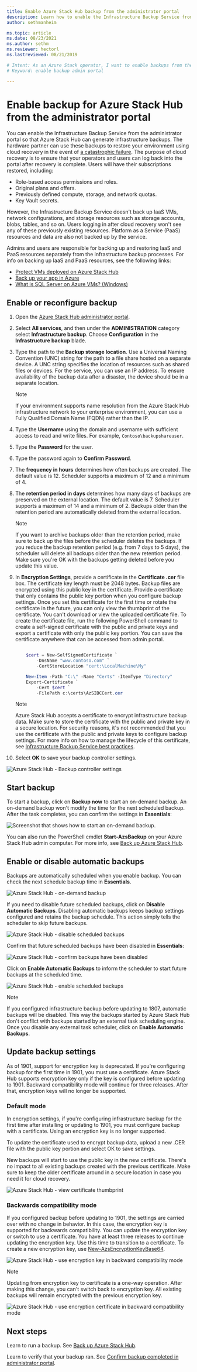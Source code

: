 ```yaml
---
title: Enable Azure Stack Hub backup from the administrator portal 
description: Learn how to enable the Infrastructure Backup Service from the administrator portal so that Azure Stack Hub can be restored if there's a failure.
author: sethmanheim

ms.topic: article
ms.date: 08/23/2021
ms.author: sethm
ms.reviewer: hectorl
ms.lastreviewed: 08/21/2019

# Intent: As an Azure Stack operator, I want to enable backups from the admin portal so Azure Stack can generate infrastructure backups.
# Keyword: enable backup admin portal

---
```


# Enable backup for Azure Stack Hub from the administrator portal

You can enable the Infrastructure Backup Service from the administrator portal so that Azure Stack Hub can generate infrastructure backups. The hardware partner can use these backups to restore your environment using cloud recovery in the event of [a catastrophic failure](./azure-stack-backup-recover-data.md). The purpose of cloud recovery is to ensure that your operators and users can log back into the portal after recovery is complete. Users will have their subscriptions restored, including:

- Role-based access permissions and roles.
- Original plans and offers.
- Previously defined compute, storage, and network quotas.
- Key Vault secrets.

However, the Infrastructure Backup Service doesn't back up IaaS VMs, network configurations, and storage resources such as storage accounts, blobs, tables, and so on. Users logging in after cloud recovery won't see any of these previously existing resources. Platform as a Service (PaaS) resources and data are also not backed up by the service.

Admins and users are responsible for backing up and restoring IaaS and PaaS resources separately from the infrastructure backup processes. For info on backing up IaaS and PaaS resources, see the following links:

- [Protect VMs deployed on Azure Stack Hub](../user/azure-stack-manage-vm-protect.md)
- [Back up your app in Azure](/azure/app-service/manage-backup)
- [What is SQL Server on Azure VMs? (Windows)](/azure/virtual-machines/windows/sql/virtual-machines-windows-sql-server-iaas-overview)


## Enable or reconfigure backup

1. Open the [Azure Stack Hub administrator portal](azure-stack-manage-portals.md).
2. Select **All services**, and then under the **ADMINISTRATION** category select **Infrastructure backup**. Choose **Configuration** in the **Infrastructure backup** blade.
3. Type the path to the **Backup storage location**. Use a Universal Naming Convention (UNC) string for the path to a file share hosted on a separate device. A UNC string specifies the location of resources such as shared files or devices. For the service, you can use an IP address. To ensure availability of the backup data after a disaster, the  device should be in a separate location.

    > [!Note]  
    > If your environment supports name resolution from the Azure Stack Hub infrastructure network to your enterprise environment, you can use a Fully Qualified Domain Name (FQDN) rather than the IP.

4. Type the **Username** using the domain and username with sufficient access to read and write files. For example, `Contoso\backupshareuser`.
5. Type the **Password** for the user.
6. Type the password again to **Confirm Password**.
7. The **frequency in hours** determines how often backups are created. The default value is 12. Scheduler supports a maximum of 12 and a minimum of 4. 
8. The **retention period in days** determines how many days of backups are preserved on the external location. The default value is 7. Scheduler supports a maximum of 14 and a minimum of 2. Backups older than the retention period are automatically deleted from the external location.

    > [!Note]  
    > If you want to archive backups older than the retention period, make sure to back up the files before the scheduler deletes the backups. If you reduce the backup retention period (e.g. from 7 days to 5 days), the scheduler will delete all backups older than the new retention period. Make sure you're OK with the backups getting deleted before you update this value.

9. In **Encryption Settings**, provide a certificate in the **Certificate .cer** file box. The certificate key length must be 2048 bytes. Backup files are encrypted using this public key in the certificate. Provide a certificate that only contains the public key portion when you configure backup settings. Once you set this certificate for the first time or rotate the certificate in the future, you can only view the thumbprint of the certificate. You can't download or view the uploaded certificate file. To create the certificate file, run the following PowerShell command to create a self-signed certificate with the public and private keys and export a certificate with only the public key portion. You can save the certificate anywhere that can be accessed from admin portal.

    ```powershell

        $cert = New-SelfSignedCertificate `
            -DnsName "www.contoso.com" `
            -CertStoreLocation "cert:\LocalMachine\My"

        New-Item -Path "C:\" -Name "Certs" -ItemType "Directory" 
        Export-Certificate `
            -Cert $cert `
            -FilePath c:\certs\AzSIBCCert.cer 
    ```

   > [!Note]
   > Azure Stack Hub accepts a certificate to encrypt infrastructure backup data. Make sure to store the certificate with the public and private key in a secure location. For security reasons, it's not recommended that you use the certificate with the public and private keys to configure backup settings. For more info on how to manage the lifecycle of this certificate, see [Infrastructure Backup Service best practices](azure-stack-backup-best-practices.md).

10. Select **OK** to save your backup controller settings.

![Azure Stack Hub - Backup controller settings](media/azure-stack-backup/backup-controller-settings-certificate.png)


## Start backup
To start a backup, click on **Backup now** to start an on-demand backup. An on-demand backup won't modify the time for the next scheduled backup. After the task completes, you can confirm the settings in **Essentials**:

![Screenshot that shows how to start an on-demand backup.](media/azure-stack-backup/scheduled-backup.png)

You can also run the PowerShell cmdlet **Start-AzsBackup** on your Azure Stack Hub admin computer. For more info, see [Back up Azure Stack Hub](azure-stack-backup-back-up-azure-stack.md).

## Enable or disable automatic backups
Backups are automatically scheduled when you enable backup. You can check the next schedule backup time in **Essentials**. 

![Azure Stack Hub - on-demand backup](media/azure-stack-backup/on-demand-backup.png)

If you need to disable future scheduled backups, click on **Disable Automatic Backups**. Disabling automatic backups keeps backup settings configured and retains the backup schedule. This action simply tells the scheduler to skip future backups.

![Azure Stack Hub - disable scheduled backups](media/azure-stack-backup/disable-auto-backup.png)

Confirm that future scheduled backups have been disabled in **Essentials**:

![Azure Stack Hub - confirm backups have been disabled](media/azure-stack-backup/confirm-disable.png)

Click on **Enable Automatic Backups** to inform the scheduler to start future backups at the scheduled time. 

![Azure Stack Hub - enable scheduled backups](media/azure-stack-backup/enable-auto-backup.png)


> [!Note]  
> If you configured infrastructure backup before updating to 1807, automatic backups will be disabled. This way the backups started by Azure Stack Hub don't conflict with backups started by an external task scheduling engine. Once you disable any external task scheduler, click on **Enable Automatic Backups**.

## Update backup settings
As of 1901, support for encryption key is deprecated. If you're configuring backup for the first time in 1901, you must use a certificate. Azure Stack Hub supports encryption key only if the key is configured before updating to 1901. Backward compatibility mode will continue for three releases. After that, encryption keys will no longer be supported.

### Default mode
In encryption settings, if you're configuring infrastructure backup for the first time after installing or updating to 1901, you must configure backup with a certificate. Using an encryption key is no longer supported.

To update the certificate used to encrypt backup data, upload a new .CER file with the public key portion and select OK to save settings.

New backups will start to use the public key in the new certificate. There's no impact to all existing backups created with the previous certificate. Make sure to keep the older certificate around in a secure location in case you need it for cloud recovery.

![Azure Stack Hub - view certificate thumbprint](media/azure-stack-backup/encryption-settings-thumbprint.png)

### Backwards compatibility mode
If you configured backup before updating to 1901, the settings are carried over with no change in behavior. In this case, the encryption key is supported for backwards compatibility. You can update the encryption key or switch to use a certificate. You have at least three releases to continue updating the encryption key. Use this time to transition to a certificate. To create a new encryption key, use [New-AzsEncryptionKeyBase64](/powershell/module/azs.backup.admin/new-azsencryptionkeybase64).

![Azure Stack Hub - use encryption key in backward compatibility mode](media/azure-stack-backup/encryption-settings-backcompat-encryption-key.png)

> [!Note]  
> Updating from encryption key to certificate is a one-way operation. After making this change, you can't switch back to encryption key. All existing backups will remain encrypted with the previous encryption key.

![Azure Stack Hub - use encryption certificate in backward compatibility mode](media/azure-stack-backup/encryption-settings-backcompat-certificate.png)

## Next steps

Learn to run a backup. See [Back up Azure Stack Hub](azure-stack-backup-back-up-azure-stack.md).

Learn to verify that your backup ran. See [Confirm backup completed in administrator portal](azure-stack-backup-back-up-azure-stack.md).
